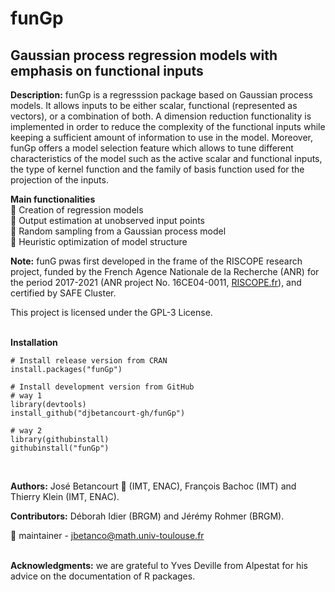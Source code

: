 # funGp

## Gaussian process regression models with emphasis on functional inputs

**Description:** funGp is a regresssion package based on Gaussian process models. It allows inputs to be either scalar, functional (represented as vectors), or a combination of both. A dimension reduction functionality is implemented in order to reduce the complexity of the functional inputs while keeping a sufficient amount of information to use in the model. Moreover, funGp offers a model selection feature which allows to tune different characteristics of the model such as the active scalar and functional inputs, the type of kernel function and the family of basis function used for the projection of the inputs.

**Main functionalities** <br />
:small_blue_diamond: Creation of regression models <br />
:small_blue_diamond: Output estimation at unobserved input points <br />
:small_blue_diamond: Random sampling from a Gaussian process model <br />
:small_blue_diamond: Heuristic optimization of model structure <br />

**Note:** funG pwas first developed in the frame of the RISCOPE research project, funded by the French Agence Nationale de la Recherche (ANR) for the period 2017-2021 (ANR project No. 16CE04-0011, [RISCOPE.fr](https://perso.math.univ-toulouse.fr/riscope/)), and certified by SAFE Cluster.

This project is licensed under the GPL-3 License.
<br /><br />

**Installation**

```
# Install release version from CRAN
install.packages("funGp")
```

```
# Install development version from GitHub
# way 1
library(devtools)
install_github("djbetancourt-gh/funGp")

# way 2
library(githubinstall)
githubinstall("funGp")
```
<br />

**Authors:** José Betancourt :wrench: (IMT, ENAC), François Bachoc (IMT) and Thierry Klein (IMT, ENAC).

**Contributors:** Déborah Idier (BRGM) and Jérémy Rohmer (BRGM).

:wrench: maintainer - [jbetanco@math.univ-toulouse.fr](jbetanco@math.univ-toulouse.fr)
<br /><br />

**Acknowledgments:** we are grateful to Yves Deville from Alpestat for his advice on the documentation of R packages.
